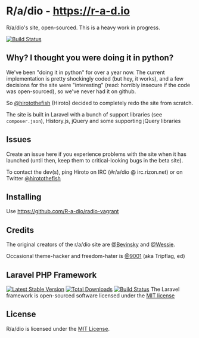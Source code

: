 R/a/dio - https://r-a-d.io
==========================

R/a/dio's site, open-sourced. This is a heavy work in progress.

[![Build Status](https://travis-ci.org/R-a-dio/site.png?branch=develop)](https://travis-ci.org/R-a-dio/site)


Why? I thought you were doing it in python?
------------------------------------------

We've been "doing it in python" for over a year now. The current implementation is pretty shockingly coded (but hey, it works), and a few decisions for the site were "interesting" (read: horribly insecure if the code was open-sourced), so we've never had it on github.

So [@hirotothefish](https://twitter.com/hirotothefish) (Hiroto) decided to completely redo the site from scratch.

The site is built in Laravel with a bunch of support libraries (see `composer.json`), History.js, jQuery and some supporting jQuery libraries

Issues
------

Create an issue here if you experience problems with the site when it has launched (until then, keep them to critical-looking bugs in the beta site).

To contact the dev(s), ping Hiroto on IRC (#r/a/dio @ irc.rizon.net) or on Twitter [@hirotothefish](https://twitter.com/hirotothefish)

Installing
----------

Use https://github.com/R-a-dio/radio-vagrant

Credits
-------

The original creators of the r/a/dio site are [@Bevinsky](https://github.com/Bevinsky) and [@Wessie](https://github.com/Wessie).

Occasional theme-hacker and freedom-hater is [@9001](https://github.com/9001) (aka Tripflag, ed)


## Laravel PHP Framework

[![Latest Stable Version](https://poser.pugx.org/laravel/framework/version.png)](https://packagist.org/packages/laravel/framework) [![Total Downloads](https://poser.pugx.org/laravel/framework/d/total.png)](https://packagist.org/packages/laravel/framework) [![Build Status](https://travis-ci.org/laravel/framework.png)](https://travis-ci.org/laravel/framework)
The Laravel framework is open-sourced software licensed under the [MIT license](http://opensource.org/licenses/MIT)

## License

R/a/dio is licensed under the [MIT License](http://opensource.org/licenses/MIT).
